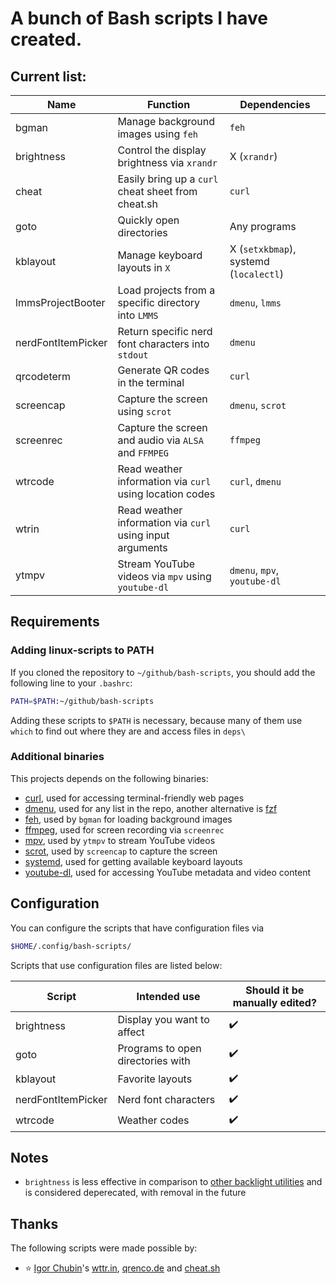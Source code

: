 
# A bunch of Bash scripts I have created.

## Current list:

| Name               | Function                                                  | Dependencies                           |
| -                  | -                                                         | -                                      |
| bgman              | Manage background images using `feh`                      | `feh`                                  |
| brightness         | Control the display brightness via `xrandr`               | X (`xrandr`)                           |
| cheat              | Easily bring up a `curl` cheat sheet from cheat.sh        | `curl`                                 |
| goto               | Quickly open directories                                  | Any programs                           |
| kblayout           | Manage keyboard layouts in `X`                            | X (`setxkbmap`), systemd (`localectl`) |
| lmmsProjectBooter  | Load projects from a specific directory into `LMMS`       | `dmenu`, `lmms`                        |
| nerdFontItemPicker | Return specific nerd font characters into `stdout`        | `dmenu`                                |
| qrcodeterm         | Generate QR codes in the terminal                         | `curl`                                 |
| screencap          | Capture the screen using `scrot`                          | `dmenu`, `scrot`                       |
| screenrec          | Capture the screen and audio via `ALSA` and `FFMPEG`      | `ffmpeg`                               |
| wtrcode            | Read weather information via `curl` using location codes  | `curl`, `dmenu`                        |
| wtrin              | Read weather information via `curl` using input arguments | `curl`                                 |
| ytmpv              | Stream YouTube videos via `mpv` using `youtube-dl`        | `dmenu`, `mpv`, `youtube-dl`           |

## Requirements

### Adding linux-scripts to PATH

If you cloned the repository to `~/github/bash-scripts`, you should add the following line to your `.bashrc`:

```sh
PATH=$PATH:~/github/bash-scripts
```

Adding these scripts to ``$PATH`` is necessary, because many of them use ``which`` to find out where they are and access files in ``deps\``

### Additional binaries

This projects depends on the following binaries:

- [curl](https://curl.se/), used for accessing terminal-friendly web pages
- [dmenu](https://tools.suckless.org/dmenu/), used for any list in the repo, another alternative is [fzf](https://github.com/junegunn/fzf)
- [feh](https://github.com/derf/feh), used by ``bgman`` for loading background images
- [ffmpeg](http://ffmpeg.org/), used for screen recording via `screenrec`
- [mpv](https://mpv.io/), used by `ytmpv` to stream YouTube videos
- [scrot](https://manpages.ubuntu.com/manpages/xenial/man1/scrot.1.html), used by `screencap` to capture the screen
- [systemd](https://systemd.io/), used for getting available keyboard layouts
- [youtube-dl](https://youtube-dl.org/), used for accessing YouTube metadata and video content

## Configuration

You can configure the scripts that have configuration files via
```sh
$HOME/.config/bash-scripts/
```

Scripts that use configuration files are listed below:

| Script             | Intended use                      | Should it be manually edited? |
| -                  | -                                 | -                             |
| brightness         | Display you want to affect        | ✔️                             |
| goto               | Programs to open directories with | ✔️                             |
| kblayout           | Favorite layouts                  | ✔️                             |
| nerdFontItemPicker | Nerd font characters              | ✔️                             |
| wtrcode            | Weather codes                     | ✔️                             |

## Notes

- `brightness` is less effective in comparison to [other backlight utilities](https://wiki.archlinux.org/title/Backlight#Backlight_utilities) and is considered deperecated, with removal in the future

## Thanks

The following scripts were made possible by:

- ⭐ [Igor Chubin](https://github.com/chubin)'s [wttr.in](https://github.com/chubin/wttr.in), [qrenco.de](https://github.com/chubin/qrenco.de) and [cheat.sh](https://github.com/chubin/cheat.sh)

